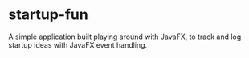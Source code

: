 # startup-fun
A simple application built playing around with JavaFX, to track and log startup ideas with JavaFX event handling.
